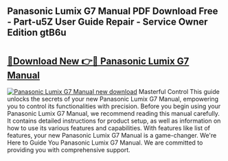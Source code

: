## Panasonic Lumix G7 Manual PDF Download Free - Part-u5Z User Guide Repair - Service Owner Edition gtB6u

# <h2><a href="http://cf12498.oget.top/?id=Panasonic+Lumix+G7+Manual">🔗Download New 👉🔴 Panasonic Lumix G7 Manual</a></h2>

[![Panasonic Lumix G7 Manual new download](https://i.imgur.com/5g1atiW.png)](http://cf12498.oget.top/?id=Panasonic+Lumix+G7+Manual)
Masterful Control This guide unlocks the secrets of your new Panasonic Lumix G7 Manual, empowering you to control its functionalities with precision. Before you begin using your Panasonic Lumix G7 Manual, we recommend reading this manual carefully. It contains detailed instructions for product setup, as well as information on how to use its various features and capabilities. With features like list of features, your new Panasonic Lumix G7 Manual is a game-changer. We're Here to Guide You Panasonic Lumix G7 Manual. We are committed to providing you with comprehensive support.
